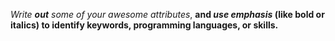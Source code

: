 _Write **out** some of your awesome attributes_, __and *use emphasis* (like bold or italics) to identify keywords, programming languages, or skills.__
